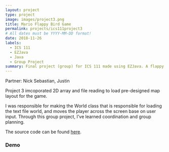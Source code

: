 ```yaml
---
layout: project
type: project
image: images/project3.png
title: Mario Flappy Bird Game
permalink: projects/ics111project3
# All dates must be YYYY-MM-DD format!
date: 2018-11-26
labels:
  - ICS 111
  - EZJava
  - Java
  - Group Project
summary: Final project (group) for ICS 111 made using EZJava. A flappy bird style mario universe themed game.
---
```

Partner: Nick Sebastian, Justin

Project 3 imcoporated 2D array and file reading to load pre-designed map layout for the game.

I was responsible for making the World class that is responsible for loading the text file world, and moves the player across the screen base on user input. Through this group project, I've learned coordination and group planning.

The source code can be found [here](https://github.com/JunM1ao/ICS-111-Project-3).

### Demo
<div class="ui embed" data-source="youtube" data-id="mLztFxiPXHQ">
</div>
